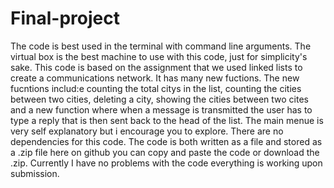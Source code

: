 # Final-project
The code is best used in the terminal with command line arguments. The virtual box is the best machine to use with this code, just for simplicity's sake.
This code is based on the assignment that we used linked lists to create a communications network. It has many new fuctions. The new fucntions includ:e counting the total citys in the list, counting the cities between two cities, deleting a city, showing the cities between two cites and a new function where when a message is transmitted the user has to type a reply that is then sent back to the head of the list. The main menue is very self explanatory but i encourage you to explore.
There are no dependencies for this code.
The code is both written as a file and stored as a .zip file here on github you can copy and paste the code or download the .zip.
Currently I have no problems with the code everything is working upon submission.
